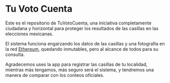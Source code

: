 # Tu Voto Cuenta

Este es el repositorio de TuVotoCuenta, una iniciativa completamente ciudadana
y horizontal para proteger los resultados de las casillas en las elecciones
mexicanas.

El sistema funciona engarzando los datos de las casillas y una fotografía en
la red [Ethereum](ethereum.org), quedando inmutables, pero al alcance de todos
para su consulta.

Agradecemos uses la app para registrar las casillas de tu localidad, mientras más
tengamos, más seguro será el sistema, y tendremos una manera de comparar
con los conteos oficiales.


